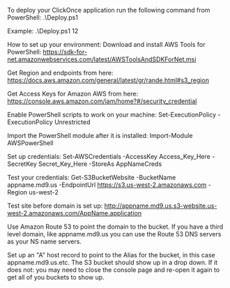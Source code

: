 ﻿To deploy your ClickOnce application run the following command from PowerShell:
.\Deploy.ps1 <Revision Number>

Example:
.\Deploy.ps1 12

How to set up your environment:
Download and install AWS Tools for PowerShell:
https://sdk-for-net.amazonwebservices.com/latest/AWSToolsAndSDKForNet.msi

Get Region and endpoints from here: 
https://docs.aws.amazon.com/general/latest/gr/rande.html#s3_region

Get Access Keys for Amazon AWS from here:
https://console.aws.amazon.com/iam/home?#/security_credential

Enable PowerShell scripts to work on your machine:
Set-ExecutionPolicy -ExecutionPolicy Unrestricted

Import the PowerShell module after it is installed:
Import-Module AWSPowerShell

Set up credentials:
Set-AWSCredentials -AccessKey Access_Key_Here -SecretKey Secret_Key_Here -StoreAs AppNameCreds

Test your credentials:
Get-S3BucketWebsite -BucketName appname.md9.us -EndpointUrl https://s3.us-west-2.amazonaws.com -Region us-west-2

Test site before domain is set up:
http://appname.md9.us.s3-website.us-west-2.amazonaws.com/AppName.application

Use Amazon Route 53 to point the domain to the bucket.  If you have a third level domain, like appname.md9.us you can use the Route 53 DNS servers as your NS name servers.

Set up an "A" host record to point to the Alias for the bucket, in this case appname.md9.us.etc.  The S3 bucket should show up in a drop down.  If it does not: you may need to close the console page and re-open it again to get all of you buckets to show up.
